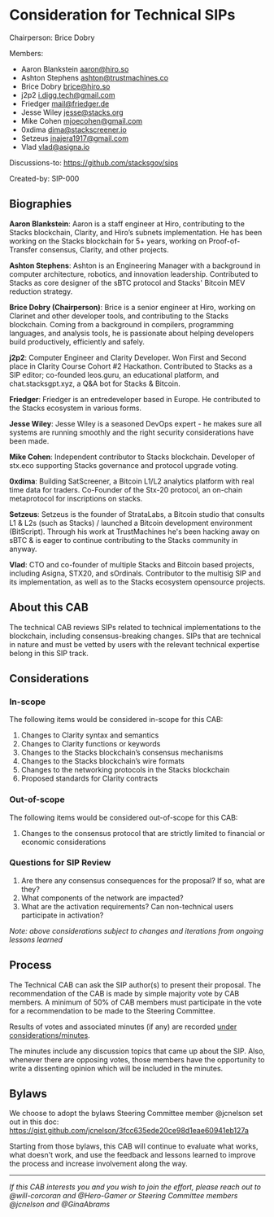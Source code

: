# Consideration for Technical SIPs

Chairperson: Brice Dobry

Members:

- Aaron Blankstein <aaron@hiro.so>
- Ashton Stephens <ashton@trustmachines.co>
- Brice Dobry <brice@hiro.so>
- j2p2 <i.digg.tech@gmail.com>
- Friedger <mail@friedger.de>
- Jesse Wiley <jesse@stacks.org>
- Mike Cohen <mjoecohen@gmail.com>
- 0xdima <dima@stackscreener.io>
- Setzeus <jnajera1917@gmail.com>
- Vlad <vlad@asigna.io>

Discussions-to: https://github.com/stacksgov/sips

Created-by: SIP-000

## Biographies

**Aaron Blankstein**: Aaron is a staff engineer at Hiro, contributing to the Stacks blockchain, Clarity, and Hiro’s subnets implementation. He has been working on the Stacks blockchain for 5+ years, working on Proof-of-Transfer consensus, Clarity, and other projects.

**Ashton Stephens**: Ashton is an Engineering Manager with a background in computer architecture, robotics, and innovation leadership. Contributed to Stacks as core designer of the sBTC protocol and Stacks' Bitcoin MEV reduction strategy.

**Brice Dobry (Chairperson)**: Brice is a senior engineer at Hiro, working on Clarinet and other developer tools, and contributing to the Stacks blockchain. Coming from a background in compilers, programming languages, and analysis tools, he is passionate about helping developers build productively, efficiently and safely.

**j2p2**: Computer Engineer and Clarity Developer. Won First and Second place in Clarity Course Cohort #2 Hackathon. Contributed to Stacks as a SIP editor; co-founded leos.guru, an educational platform, and chat.stacksgpt.xyz, a Q&A bot for Stacks & Bitcoin.

**Friedger**: Friedger is an entredeveloper based in Europe. He contributed to the Stacks ecosystem in various forms.

**Jesse Wiley**: Jesse Wiley is a seasoned DevOps expert - he makes sure all systems are running smoothly and the right security considerations have been made.

**Mike Cohen**: Independent contributor to Stacks blockchain. Developer of stx.eco supporting Stacks governance and protocol upgrade voting.

**0xdima**: Building SatScreener, a Bitcoin L1/L2 analytics platform with real time data for traders. Co-Founder of the Stx-20 protocol, an on-chain metaprotocol for inscriptions on stacks.

**Setzeus**: Setzeus is the founder of StrataLabs, a Bitcoin studio that consults L1 & L2s (such as Stacks) / launched a Bitcoin development environment (BitScript). Through his work at TrustMachines he's been hacking away on sBTC & is eager to continue contributing to the Stacks community in anyway.

**Vlad**: CTO and co-founder of multiple Stacks and Bitcoin based projects, including Asigna, STX20, and sOrdinals. Contributor to the multisig SIP and its implementation, as well as to the Stacks ecosystem opensource projects.

## About this CAB

The technical CAB reviews SIPs related to technical implementations to the blockchain, including consensus-breaking changes. SIPs that are technical in nature and must be vetted by users with the relevant technical expertise belong in this SIP track.

## Considerations

### In-scope

The following items would be considered in-scope for this CAB:

1. Changes to Clarity syntax and semantics
2. Changes to Clarity functions or keywords
3. Changes to the Stacks blockchain’s consensus mechanisms
4. Changes to the Stacks blockchain’s wire formats
5. Changes to the networking protocols in the Stacks blockchain
6. Proposed standards for Clarity contracts

### Out-of-scope

The following items would be considered out-of-scope for this CAB:

1. Changes to the consensus protocol that are strictly limited to financial or economic considerations

### Questions for SIP Review

1. Are there any consensus consequences for the proposal? If so, what are they?
2. What components of the network are impacted?
3. What are the activation requirements? Can non-technical users participate in activation?

_Note: above considerations subject to changes and iterations from ongoing lessons learned_

## Process

The Technical CAB can ask the SIP author(s) to present their proposal. The recommendation of the CAB is made by simple majority vote by CAB members. A minimum of 50% of CAB members must participate in the vote for a recommendation to be made to the Steering Committee.

Results of votes and associated minutes (if any) are recorded [under considerations/minutes](https://github.com/stacksgov/sips/tree/main/considerations/minutes/technical-cab).

The minutes include any discussion topics that came up about the SIP. Also, whenever there are opposing votes, those members have the opportunity to write a dissenting opinion which will be included in the minutes.

## Bylaws

We choose to adopt the bylaws Steering Committee member @jcnelson set out in this doc: https://gist.github.com/jcnelson/3fcc635ede20ce98d1eae60941eb127a

Starting from those bylaws, this CAB will continue to evaluate what works, what doesn't work, and use the feedback and lessons learned to improve the process and increase involvement along the way.

---

_If this CAB interests you and you wish to join the effort, please reach out to @will-corcoran and @Hero-Gamer or Steering Committee members @jcnelson and @GinaAbrams_
